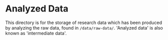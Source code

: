 # Analyzed Data

This directory is for the storage of research data which has been produced by analyzing the raw data, found in `/data/raw-data/`. 'Analyzed data' is also known as 'intermediate data'.